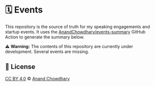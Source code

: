 # 🗓 Events

This repository is the source of truth for my speaking engagements and startup events. It uses the [AnandChowdhary/events-summary](https://github.com/AnandChowdhary/events-summary) GitHub Action to generate the summary below.

⚠️ **Warning:** The contents of this repository are currently under development. Several events are missing.

<!--events--><!--/events-->

## 📄 License

[CC BY 4.0](./LICENSE) © [Anand Chowdhary](https://anandchowdhary.com)
